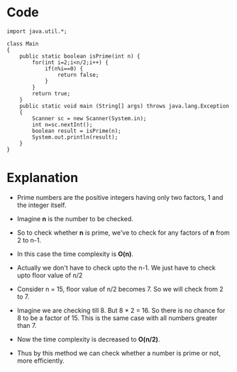 # Code
```
import java.util.*;

class Main
{
	public static boolean isPrime(int n) {
	    for(int i=2;i<n/2;i++) {
	        if(n%i==0) {
	            return false;
	        }
	    }
	    return true;
	}
	public static void main (String[] args) throws java.lang.Exception
	{
		Scanner sc = new Scanner(System.in);
		int n=sc.nextInt();
		boolean result = isPrime(n);		
		System.out.println(result);
	}
}
```

# Explanation
- Prime numbers are the positive integers having only two factors, 1 and the integer itself.

- Imagine **n** is the number to be checked.

- So to check whether **n** is prime, we've to check for any factors of **n** from 2 to n-1.

- In this case the time complexity is **O(n)**.

- Actually we don't have to check upto the n-1. We just have to check upto floor value of n/2

- Consider n = 15, floor value of n/2 becomes 7. So we will check from 2 to 7. 

- Imagine we are checking till 8. But 8 * 2 = 16. So there is no chance for 8 to be a factor of 15. This is the same case with all numbers greater than 7.

- Now the time complexity is decreased to **O(n/2)**.

- Thus by this method we can check whether a number is prime or not, more efficiently.